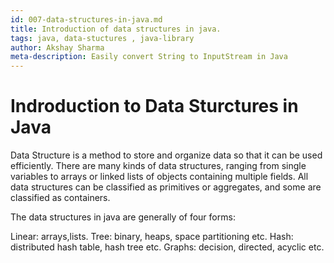 ```yaml
---
id: 007-data-structures-in-java.md
title: Introduction of data structures in java.
tags: java, data-stuctures , java-library
author: Akshay Sharma
meta-description: Easily convert String to InputStream in Java
---
```


# Indroduction to Data Sturctures in Java

Data Structure is a method to store and organize data so that it can be used efficiently.
There are many kinds of data structures, ranging from single variables to arrays or linked lists of objects containing multiple fields. All data structures can be classified as primitives or aggregates, and some are classified as containers.

The data structures in java are generally of four forms:

Linear: arrays,lists.
Tree: binary, heaps, space partitioning etc.
Hash: distributed hash table, hash tree etc.
Graphs: decision, directed, acyclic etc.




